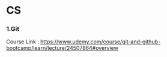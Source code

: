 # CS

### 1.Git 
Course Link : https://www.udemy.com/course/git-and-github-bootcamp/learn/lecture/24507864#overview
